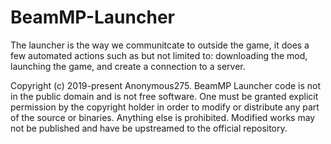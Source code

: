 # BeamMP-Launcher

The launcher is the way we communitcate to outside the game, it does a few automated actions such as but not limited to: downloading the mod, launching the game, and create a connection to a server.


Copyright (c) 2019-present Anonymous275.
BeamMP Launcher code is not in the public domain and is not free software.
One must be granted explicit permission by the copyright holder in order to modify or distribute any part of the source or binaries.
Anything else is prohibited. Modified works may not be published and have be upstreamed to the official repository.

